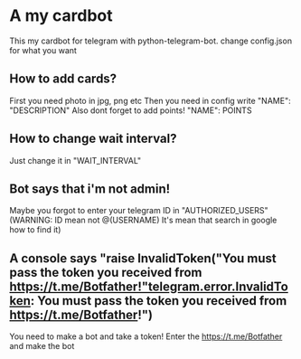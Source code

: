 # A my cardbot
This my cardbot for telegram with python-telegram-bot. change config.json for what you want
## How to add cards?
First you need photo in jpg, png etc
Then you need in config write   "NAME": "DESCRIPTION"
Also dont forget to add points! "NAME": POINTS

## How to change wait interval?
Just change it in "WAIT_INTERVAL"

## Bot says that i'm not admin!
Maybe you forgot to enter your telegram ID in "AUTHORIZED_USERS"
(WARNING: ID mean not @(USERNAME) It's mean that search in google how to find it)

## A console says "raise InvalidToken("You must pass the token you received from https://t.me/Botfather!"telegram.error.InvalidToken: You must pass the token you received from https://t.me/Botfather!")
You need to make a bot and take a token! Enter the https://t.me/Botfather and make the bot
